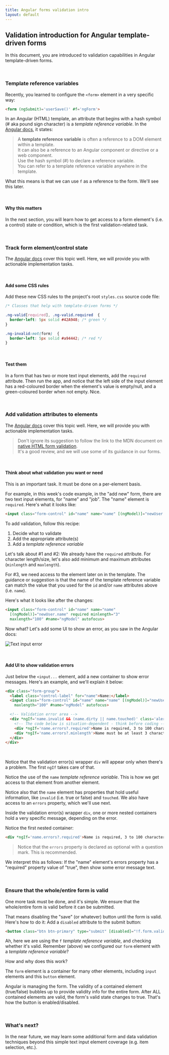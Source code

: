 ```yaml
---
title: Angular forms validation intro
layout: default
---
```


## Validation introduction for Angular template-driven forms

In this document, you are introduced to validation capabilities in Angular template-driven forms. 

<br>

### Template reference variables

Recently, you learned to configure the `<form>` element in a very specific way:

```html
<form (ngSubmit)='userSave()' #f='ngForm'>
```

In an Angular (HTML) template, an attribute that begins with a hash symbol (# aka pound sign character) is a *template reference variable*. In the [Angular docs](https://angular.io/guide/template-syntax#template-reference-variables--var-), it states:

> A **template reference variable** is often a reference to a DOM element within a template.  
> It can also be a reference to an Angular component or directive or a web component.  
> Use the hash symbol (#) to declare a reference variable.  
> You can refer to a template reference variable anywhere in the template.

What this means is that we can use `f` as a reference to the form. We'll see this later. 

<br>

#### Why this matters

In the next section, you will learn how to get access to a form element's (i.e. a control) state or condition, which is the first validation-related task. 

<br>

### Track form element/control state

The [Angular docs](https://angular.io/guide/forms#track-control-state-and-validity-with-ngmodel) cover this topic well. Here, we will provide you with actionable implementation tasks. 

<br>

#### Add some CSS rules

Add these new CSS rules to the project's root `styles.css` source code file:

```css
/* Classes that help with template-driven forms */

.ng-valid[required], .ng-valid.required  {
  border-left: 5px solid #42A948; /* green */
}

.ng-invalid:not(form)  {
  border-left: 5px solid #a94442; /* red */
}
```
<br>

#### Test them

In a form that has two or more text input elements, add the `required` attribute. Then run the app, and notice that the left side of the input element has a red-coloured border when the element's value is empty/null, and a green-coloured border when not empty. Nice.

<br>

### Add validation attributes to elements

The [Angular docs](https://angular.io/guide/form-validation#template-driven-validation) cover this topic well. Here, we will provide you with actionable implementation tasks.

> Don't ignore its suggestion to follow the link to the MDN document on [native HTML form validation](https://developer.mozilla.org/en-US/docs/Web/Guide/HTML/HTML5/Constraint_validation).  
> It's a good review, and we will use some of its guidance in our forms. 

<br>

#### Think about what validation you want or need

This is an important task. It must be done on a per-element basis. 

For example, in this week's code example, in the "add new" form, there are two text input elements, for "name" and "job". The "name" element is `required`. Here's what it looks like:

```html
<input class="form-control" id="name" name="name" [(ngModel)]="newUser.name" required autofocus>
```

To add validation, follow this recipe:
1. Decide what to validate
2. Add the appropriate attribute(s)
3. Add a *template reference variable* 

Let's talk about #1 and #2: We already have the `required` attribute. For character length/size, let's also add minimum and maximum attributes (`minlength` and `maxlength`). 

For #3, we need access to the element later on in the template. The guidance or suggestion is that the name of the template reference variable can match the value that you used for the `id` and/or `name` attributes above (i.e. `name`). 

Here's what it looks like after the changes:

```html
<input class="form-control" id="name" name="name" 
  [(ngModel)]="newUser.name" required minlength="3"
  maxlength="100" #name="ngModel" autofocus>
```

Now what? Let's add some UI to show an error, as you saw in the Angular docs:

![Text input error](https://angular.io/generated/images/guide/forms/name-required-error.png)

<br>

#### Add UI to show validation errors

Just below the `<input...` element, add a new container to show error messages. Here's an example, and we'll explain it below:

```html
<div class="form-group">
  <label class="control-label" for="name">Name:</label>
  <input class="form-control" id="name" name="name" [(ngModel)]="newUser.name" required minlength="3"
    maxlength="100" #name="ngModel" autofocus>

  <!-- Validation error area -->
  <div *ngIf='name.invalid && (name.dirty || name.touched)' class='alert alert-danger'>
    <!-- The code below is situation-dependent - think before coding -->
    <div *ngIf='name.errors?.required'>Name is required, 3 to 100 characters</div>
    <div *ngIf='name.errors?.minlength'>Name must be at least 3 characters</div>
  </div>
</div>
```

<br>

Notice that the validation error(s) wrapper `div` will appear only when there's a problem. The first `ngIf` takes care of that. 

Notice the use of the `name` *template reference variable*. This is how we get access to that element from another element. 

Notice also that the `name` element has properties that hold useful information, like `invalid` (i.e. true or false) and `touched`. We also have access to an `errors` property, which we'll use next. 

Inside the validation error(s) wrapper `div`, one or more nested containers hold a very specific message, depending on the error. 

Notice the first nested container:

```html
<div *ngIf='name.errors?.required'>Name is required, 3 to 100 characters</div>
```

> Notice that the `errors` property is declared as optional with a question mark. This is recommended. 

We interpret this as follows: If the "name" element's errors property has a "required" property value of "true", then show some error message text. 

<br>

### Ensure that the whole/entire form is valid

One more task must be done, and it's simple. We ensure that the whole/entire form is valid before it can be submitted. 

That means disabling the "save" (or whatever) button until the form is valid. Here's how to do it: Add a `disabled` attribute to the submit button:

```html
<button class="btn btn-primary" type="submit" [disabled]="!f.form.valid">Save</button>
```

Ah, here we are using the `f` *template reference variable*, and checking whether it's valid. Remember (above) we configured our `form` element with a *template reference variable*? 

How and why does this work?

The `form` element is a container for many other elements, including `input` elements and this `button` element. 

Angular is managing the form. The validity of a contained element (true/false) bubbles up to provide validity info for the entire form. After ALL contained elements are valid, the form's valid state changes to true. That's how the button is enabled/disabled. 

<br>

### What's next?

In the near future, we may learn some additional form and data validation techniques beyond this simple text input element coverage (e.g. item selection, etc.). 

<br>
